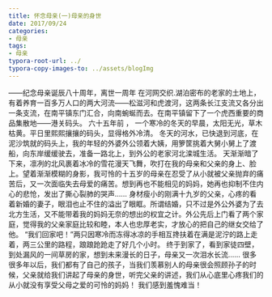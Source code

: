 ```yaml
---
title: 怀念母亲(一)母亲的身世
date: 2017/09/24
categories: 
- 母亲 
tags: 
- 母亲
typora-root-url: ../
typora-copy-images-to: ../assets/blogImg
---
```


——纪念母亲诞辰八十周年，离世一周年
在河网交织.湖泊密布的老家的土地上，有着养育一百多万人口的两大河流——松滋河和虎渡河，这两条长江支流又各分出一条支流，在南平镇东门汇合，向南蜿蜒而去。在南平镇留下了一个虎西重要的商品集散地——港关码头。
六十五年前 ， 一个寒冷的冬天的早晨，太阳无光，草木枯黄。平日里熙熙攘攘的码头，显得格外冷清。
冬天的河水，已快退到河底，在泥沙筑就的码头上，我的年轻的外婆外公领着大姨，用箩筐挑着大舅小舅上了渡船，向东岸缓缓驶去，准备一路北上，到外公的老家河北滦城生活。
天渐渐暗了下来，凛冽的北风裹着冰冷的雪花漫天飞舞，吹打在我的母亲和父亲的身上、脸上。望着渐渐模糊的身影，我可怜的十五岁的母亲在忍受了从小就被父亲抛弃的痛苦后，又一次面临失去母爱的痛苦。想到再也不能相见的妈妈，她再也抑制不住内心的悲怆，发出了撕心裂肺的哭声……
身材瘦小的刚满十九岁的父亲，心疼的看着新婚的妻子，眼泪也止不住的溢出了眼眶。所谓结婚，只不过是外公外婆为了去北方生活，又不能带着我的妈妈无奈的想出的权宜之计。外公先后上门看了两个家庭，觉得我的父亲家庭比较和睦，本人也忠厚老实，才放心的把自己的继女交给了他。
“我们回家吧！”两只因寒冷而冻得冰凉的手相互搀扶着在满是泥泞的路上走着，两三公里的路程，踉踉跄跄走了好几个小时。
终于到家了，看到家徒四壁，到处漏风的一间草房的家，想到未来漫长的日子，母亲又一次泪水长流……
很多很多年以后，我们都有了自己的孩子，当我们羡慕别人的母亲很会照顾孙子的时候，父亲就给我们讲起了母亲的身世，听完父亲的讲述，我们从心底里心疼我们的从小就没有享受父母之爱的可怜的妈妈！
我们感到羞愧难当！
